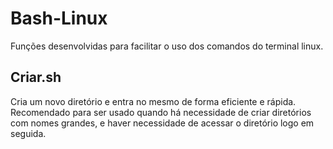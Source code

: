 # Bash-Linux
Funções desenvolvidas para facilitar o uso dos comandos do terminal linux.

<h2>Criar.sh</h2>
<p>Cria um novo diretório e entra no mesmo de forma eficiente e rápida. Recomendado para ser usado quando há necessidade de criar diretórios com nomes grandes, e haver necessidade de acessar o diretório logo em seguida.</p>
